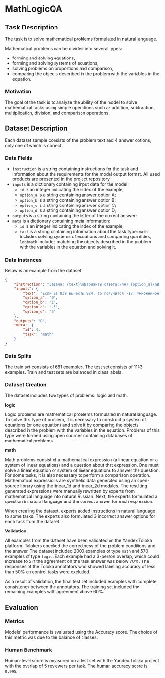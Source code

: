 # **MathLogicQA**

## Task Description

The task is to solve mathematical problems formulated in natural language.

Mathematical problems can be divided into several types:

- forming and solving equations,
- forming and solving systems of equations,
- solving problems on proportions and comparison,
- comparing the objects described in the problem with the variables in the equation.

### Motivation

The goal of the task is to analyze the ability of the model to solve mathematical tasks using simple operations such as addition, subtraction, multiplication, division, and comparison operations.

## Dataset Description

Each dataset sample consists of the problem text and 4 answer options, only one of which is correct.

### Data Fields

- `instruction` is a string containing instructions for the task and information about the requirements for the model output format. All used products are presented in the project repository;
- `inputs` is a dictionary containing input data for the model:
    - `id` is an integer indicating the index of the example;
    - `option_a` is a string containing answer option A;
    - `option_b` is a string containing answer option B;
    - `option_c` is a string containing answer option C;
    - `option_d` is a string containing answer option D;
- `outputs` is a string containing the letter of the correct answer;
- `meta` is a dictionary containing meta information:
    - `id` is an integer indicating the index of the example;
    - `task` is a string containing information about the task type: `math` includes solving systems of equations and comparing quantities, `logimath` includes matching the objects described in the problem with the variables in the equation and solving it.

### Data Instances

Below is an example from the dataset:

```json
{
    "instruction": "Задача: {text}\nВарианты ответа:\nA) {option_a}\nB) {option_b}\nC) {option_c}\nD) {option_d}\nКакой ответ является правильным? Запишите только букву верного варианта: A, B, C или D.\nОтвет: ",
    "inputs": {
        "text": "Если из 839 вычесть 924, то получится -17, умноженное на w. Каково значение переменной w?",
        "option_a": "0",
        "option_b": "1",
        "option_c": "-5",
        "option_d": "5"
    },
    "outputs": "D",
    "meta": {
        "id": 4,
        "task": "math"
    }
}
```

### Data Splits

The train set consists of 681 examples. The test set consists of 1143 examples. Train and test sets are balanced in class labels.

### Dataset Creation

The dataset includes two types of problems: logic and math.

**logic**

Logic problems are mathematical problems formulated in natural language. To solve this type of problem, it is necessary to construct a system of equations (or one equation) and solve it by comparing the objects described in the problem with the variables in the equation. Problems of this type were formed using open sources containing databases of mathematical problems.

**math**

Math problems consist of a mathematical expression (a linear equation or a system of linear equations) and a question about that expression. One must solve a linear equation or system of linear equations to answer the question. For some tasks, it is also necessary to perform a comparison operation. Mathematical expressions are synthetic data generated using an open-source library using the linear_1d and linear_2d modules. The resulting generated expressions were manually rewritten by experts from mathematical language into natural Russian. Next, the experts formulated a question in natural language and the correct answer for each expression.

When creating the dataset, experts added instructions in natural language to some tasks. The experts also formulated 3 incorrect answer options for each task from the dataset.

**Validation**

All examples from the dataset have been validated on the Yandex.Toloka platform. Tolokers checked the correctness of the problem conditions and the answer. The dataset included 2000 examples of type `math` and 570 examples of type `logic`. Each example had a 3-person overlap, which could increase to 5 if the agreement on the task answer was below 70%. The responses of the Toloka annotators who showed labeling accuracy of less than 50% on control tasks were excluded.

As a result of validation, the final test set included examples with complete consistency between the annotators. The training set included the remaining examples with agreement above 60%.

## Evaluation

### Metrics

Models’ performance is evaluated using the Accuracy score. The choice of this metric was due to the balance of classes.

### Human Benchmark

Human-level score is measured on a test set with the Yandex.Toloka project with the overlap of 5 reviewers per task. The human accuracy score is `0.995`.
